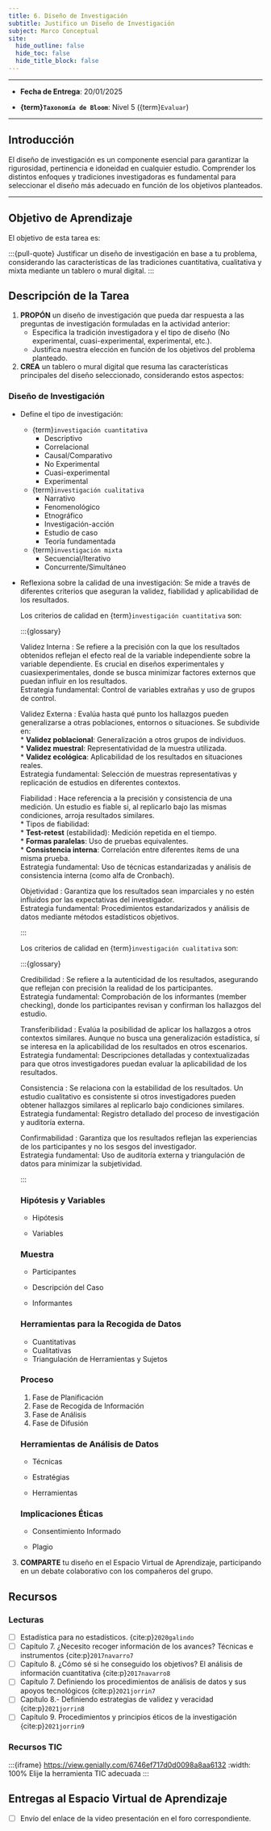 ```yaml
---
title: 6. Diseño de Investigación
subtitle: Justifico un Diseño de Investigación
subject: Marco Conceptual
site:
  hide_outline: false
  hide_toc: false
  hide_title_block: false
--- 
```


---

- **Fecha de Entrega**: 20/01/2025

- **{term}`Taxonomía de Bloom`**: Nivel 5 ({term}`Evaluar`) 

---

## Introducción

El diseño de investigación es un componente esencial para garantizar la rigurosidad, pertinencia e idoneidad en cualquier estudio. Comprender los distintos enfoques y tradiciones investigadoras es fundamental para seleccionar el diseño más adecuado en función de los objetivos planteados.  

---

## Objetivo de Aprendizaje

El objetivo de esta tarea es:

:::{pull-quote}
Justificar un diseño de investigación en base a tu problema, considerando las características de las tradiciones cuantitativa, cualitativa y mixta mediante un tablero o mural digital.
:::

## Descripción de la Tarea  

1. **PROPÓN** un diseño de investigación que pueda dar respuesta a las preguntas de investigación formuladas en la actividad anterior:  
    - Especifica la tradición investigadora y el tipo de diseño (No experimental, cuasi-experimental, experimental, etc.).  
    - Justifica nuestra elección en función de los objetivos del problema planteado.  
2. **CREA** un tablero o mural digital que resuma las características principales del diseño seleccionado, considerando estos aspectos:

### Diseño de Investigación

* Define el tipo de investigación:
    * {term}`investigación cuantitativa`
        * Descriptivo
        * Correlacional
        * Causal/Comparativo
        * No Experimental
        * Cuasi-experimental
        * Experimental
    * {term}`investigación cualitativa`
        * Narrativo
        * Fenomenológico
        * Etnográfico
        * Investigación-acción
        * Estudio de caso
        * Teoría fundamentada
    * {term}`investigación mixta`
        * Secuencial/Iterativo
        * Concurrente/Simultáneo

* Reflexiona sobre la calidad de una investigación: Se mide a través de diferentes criterios que aseguran la validez, fiabilidad y aplicabilidad de los resultados.
    
    Los criterios de calidad en {term}`investigación cuantitativa` son: 

    :::{glossary}

    Validez Interna
    : Se refiere a la precisión con la que los resultados obtenidos reflejan el efecto real de la variable independiente sobre la variable dependiente. Es crucial en diseños experimentales y cuasiexperimentales, donde se busca minimizar factores externos que puedan influir en los resultados. \
    Estrategia fundamental: Control de variables extrañas y uso de grupos de control.

    Validez Externa
    : Evalúa hasta qué punto los hallazgos pueden generalizarse a otras poblaciones, entornos o situaciones. Se subdivide en: \
        * **Validez poblacional**: Generalización a otros grupos de individuos. \
        * **Validez muestral**: Representatividad de la muestra utilizada. \
        * **Validez ecológica**: Aplicabilidad de los resultados en situaciones reales. \
    Estrategia fundamental: Selección de muestras representativas y replicación de estudios en diferentes contextos.

    Fiabilidad
    : Hace referencia a la precisión y consistencia de una medición. Un estudio es fiable si, al replicarlo bajo las mismas condiciones, arroja resultados similares. \
        * Tipos de fiabilidad: \
            * **Test-retest** (estabilidad): Medición repetida en el tiempo. \
            * **Formas paralelas**: Uso de pruebas equivalentes. \
            * **Consistencia interna**: Correlación entre diferentes ítems de una misma prueba. \
    Estrategia fundamental: Uso de técnicas estandarizadas y análisis de consistencia interna (como alfa de Cronbach).

    Objetividad
    : Garantiza que los resultados sean imparciales y no estén influidos por las expectativas del investigador. \
    Estrategia fundamental: Procedimientos estandarizados y análisis de datos mediante métodos estadísticos objetivos.

    :::

    Los criterios de calidad en {term}`investigación cualitativa` son: 

    :::{glossary}

    Credibilidad
    : Se refiere a la autenticidad de los resultados, asegurando que reflejan con precisión la realidad de los participantes. \
    Estrategia fundamental: Comprobación de los informantes (member checking), donde los participantes revisan y confirman los hallazgos del estudio.

    Transferibilidad
    : Evalúa la posibilidad de aplicar los hallazgos a otros contextos similares. Aunque no busca una generalización estadística, sí se interesa en la aplicabilidad de los resultados en otros escenarios. \
    Estrategia fundamental: Descripciones detalladas y contextualizadas para que otros investigadores puedan evaluar la aplicabilidad de los resultados.

    Consistencia
    : Se relaciona con la estabilidad de los resultados. Un estudio cualitativo es consistente si otros investigadores pueden obtener hallazgos similares al replicarlo bajo condiciones similares. \
    Estrategia fundamental: Registro detallado del proceso de investigación y auditoría externa.

    Confirmabilidad
    : Garantiza que los resultados reflejan las experiencias de los participantes y no los sesgos del investigador. \
    Estrategia fundamental: Uso de auditoría externa y triangulación de datos para minimizar la subjetividad.
    
    :::

    ### Hipótesis y Variables

    * Hipótesis

    * Variables 

    ### Muestra

    * Participantes
    
    * Descripción del Caso
    
    * Informantes

    ### Herramientas para la Recogida de Datos

    * Cuantitativas
    * Cualitativas
    * Triangulación de Herramientas y Sujetos

    ### Proceso

    1. Fase de Planificación
    2. Fase de Recogida de Información
    3. Fase de Análisis
    4. Fase de Difusión

    ### Herramientas de Análisis de Datos

    * Técnicas
    
    * Estratégias
    
    * Herramientas

    ### Implicaciones Éticas

    * Consentimiento Informado
    
    * Plagio

3. **COMPARTE** tu diseño en el Espacio Virtual de Aprendizaje, participando en un debate colaborativo con los compañeros del grupo.  

## Recursos  

### Lecturas 

- [ ] Estadística para no estadísticos. {cite:p}`2020galindo`
- [ ] Capítulo 7. ¿Necesito recoger información de los avances? Técnicas e instrumentos {cite:p}`2017navarro7`
- [ ] Capítulo 8. ¿Cómo sé si he conseguido los objetivos? El análisis de información cuantitativa {cite:p}`2017navarro8`
- [ ] Capítulo 7. Definiendo los procedimientos de análisis de datos y sus apoyos tecnológicos {cite:p}`2021jorrin7`
- [ ] Capítulo 8.- Definiendo estrategias de validez y veracidad {cite:p}`2021jorrin8`
- [ ] Capítulo 9. Procedimientos y principios éticos de la investigación {cite:p}`2021jorrin9`

### Recursos TIC 

:::{iframe} https://view.genially.com/6746ef717d0d0098a8aa6132
:width: 100%
Elije la herramienta TIC adecuada
:::

## Entregas al Espacio Virtual de Aprendizaje

- [ ] Envío del enlace de la video presentación en el foro correspondiente.

